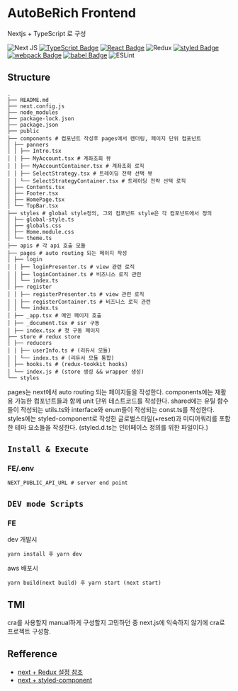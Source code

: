 # AutoBeRich Frontend

Nextjs + TypeScript 로 구성

![Next JS](https://img.shields.io/badge/Next-black?style=flat-square&logo=Typescript&logoColor=white)
[![TypeScript Badge](https://img.shields.io/badge/Typescript-235A97?style=flat-square&logo=Typescript&logoColor=white)]()
[![React Badge](https://img.shields.io/badge/React-61DAFB?style=flat-square&logo=React&logoColor=white)]()
![Redux](https://img.shields.io/badge/redux-%23593d88.svg?style=flat-square&logo=React&logoColor=white)
[![styled Badge](https://img.shields.io/badge/Styled-DB7093?style=flat-square&logo=styled-components&logoColor=white)]()
[![webpack Badge](https://img.shields.io/badge/webpack-8DD6F9?style=flat-square&logo=webpack&logoColor=white)]()
[![babel Badge](https://img.shields.io/badge/babel-F9DC3E?style=flat-square&logo=babel&logoColor=black)]()
![ESLint](https://img.shields.io/badge/ESLint-4B3263?style=flat-square&logo=styled-components&logoColor=white)

## Structure

```
.
├── README.md
├── next.config.js
├── node_modules
├── package-lock.json
├── package.json
├── public
├── components # 컴포넌트 작성후 pages에서 렌더링, 페이지 단위 컴포넌트
│ ├── panners
│ │ ├── Intro.tsx
│ │ ├── MyAccount.tsx # 계좌조회 뷰
│ │ ├── MyAccountContainer.tsx # 계좌조회 로직
│ │ ├── SelectStrategy.tsx # 트레이딩 전략 선택 뷰
│ │ └── SelectStrategyContainer.tsx # 트레이딩 전략 선택 로직
│ ├── Contents.tsx
│ ├── Footer.tsx
│ ├── HomePage.tsx
│ └── TopBar.tsx
├── styles # global style정의, 그외 컴포넌트 style은 각 컴포넌트에서 정의
│ ├── global-style.ts
│ ├── globals.css
│ ├── Home.module.css
│ └── theme.ts
├── apis # 각 api 호출 모듈
├── pages # auto routing 되는 페이지 작성
│ ├── login
│ │ ├── loginPresenter.ts # view 관련 로직
│ │ ├── loginContainer.ts # 비즈니스 로직 관련
│ │ └── index.ts
│ ├── register
│ │ ├── registerPresenter.ts # view 관련 로직
│ │ ├── registerContainer.ts # 비즈니스 로직 관련
│ │ └── index.ts
│ ├── _app.tsx # 메인 페이지 호출
│ ├── _document.tsx # ssr 구동
│ ├── index.tsx # 첫 구동 페이지
├── store # redux store
│ ├── reducers
│ │ ├── userInfo.ts # (리듀서 모듈)
│ │ └── index.ts # (리듀서 모듈 통합)
│ ├── hooks.ts # (redux-tookkit hooks)
│ └── index.js # (store 생성 && wrapper 생성)
└── styles
```

pages는 next에서 auto routing 되는 페이지들을 작성한다.
components에는 재활용 가능한 컴포넌트들과 함께 unit 단위 테스트코드를 작성한다.
shared에는 유틸 함수들이 작성되는 utils.ts와 interface와 enum들이 작성되는 const.ts를 작성한다.
styles에는 styled-component로 작성한 글로벌스타일(+reset)과 미디어쿼리를 포함한 테마 요소들을 작성한다. (styled.d.ts는 인터페이스 정의를 위한 파일이다.)

## `Install & Execute`

### FE/.env

```
NEXT_PUBLIC_API_URL # server end point
```

## `DEV mode Scripts`

### FE

dev 개발시

```
yarn install 후 yarn dev
```

aws 배포시

```
yarn build(next build) 후 yarn start (next start)
```

## TMI

cra를 사용할지 manual하게 구성할지 고민하던 중 next.js에 익숙하지 않기에 cra로 프로젝트 구성함.

## Refference

- [next + Redux 설정 참조](https://lemontia.tistory.com/988)
- [next + styled-component](https://velog.io/@danmin20/Next.js-Typescript-Styled-component-%EC%89%BD%EA%B2%8C-%EA%B5%AC%EC%B6%95%ED%95%98%EA%B8%B0)
